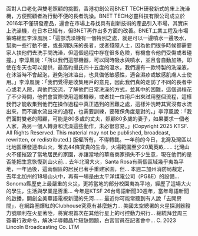 面對人口老化與雙老照顧的挑戰，香港初創公司BNET TECH研發新式的床上洗澡機，方便照顧者為行動不便的長者洗澡。BNET TECH必靈科技有限公司成立於2016年不僅研發產品，還會在市場上尋找具有創新技術的產品引入市場，其實床上洗澡機，在日本已經有，但BNET再作出多方面的改善。BNET工業工程及市場策略總監李淳風說：「這部洗澡機有一個特別之處，就是可以一邊噴水一邊吸水，幫助一些行動不便，或長期臥床的長者，或者殘障人士，因為他們很多時候都需要家人扶他們去洗手間洗澡，但這個過程中存在很多危險，有機會令他們受傷或者碰撞。」李淳風說：「所以我們這部機器，可以同時吸水與噴水，並且會自動加熱，即使在冬天也可以提供，最高約攝氏四十五度的溫水，我們還有一款特製的洗澡液，在沐浴時不會起泡，避免泡沫溢出，也具備低敏感性，適合濕疹或敏感肌膚人士使用。」李淳風說：「我們覺得是收集用戶的意見，因此我們真的走訪了不同的長者中心或老人院，與他們交流，了解他們日常洗澡的方式，並其中的困難，這個過程花了不少時間，他們會實際使用這部機器，或者找一位用戶出來試用整個流程，這樣我們才能收集到他們在操作過程中真正遇到的困難之處，這樣沖洗時其實沒有水流出來，而不讓水流出來的過程，也需要訓練，要確保角度是對的。」李淳風說：「我們面對雙老的照顧，可能是80多歲的丈夫，照顧80多歲的妻子，如果要求一個老人家，為另一個人轉身和洗澡這些動作，未必很容易。」(Copyright 2025 KTSF. All Rights Reserved. This material may not be published, broadcast, rewritten, or redistributed.)
版權所有，不得轉載。一年前的今日，北灣及灣區以北地區爆發連串山火，奪去44條寶貴的生命，火場範圍至少20萬英畝…… 北灣山火不僅摧毀了當地居民的家園，亦讓當地的華裔商家損失不少生意，現在他們的是否能把生意恢復到山火前… 去年北灣大火，Santa Rosa有兩個區域幾乎夷為平地，一年過後，這兩個區的居民已著手重建家園，但… 本週二加州消防局裁定，去年北加州的18場山火中，再有一場是由太平洋煤電公司（PG&E）的設備… Sonoma縣歷史上最嚴重的火災，更將當地的部分校園夷為平地，經歷了這場大火的學生，生活與學業是否重… 今年是KTSF 26台粵語新聞30週年，當年粵語新聞的啟播，開創全美華語電視新聞的先河…… 最近你可能常聽到有人說「去開房間」，在網路圈爆紅的Clubhouse究竟有甚麼魅力… 美國太空總署的火星探測器毅力號順利在火星著陸，將實現首次在其他行星上的可控動力飛行… 總統拜登周三簽署行政命令，解決半導體晶片短缺問題，白宮官員在記者會中… 
			C. 2023 Lincoln Broadcasting Co. LTM		